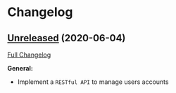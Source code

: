 # Changelog


## [Unreleased](https://github.com/opacam/user-service/tree/HEAD) (2020-06-04)
[Full Changelog](https://github.com/opacam/user-service/compare/516ff9ae28bc9397b0873db4af32a324b3a738fe...HEAD)

**General:**

- Implement a `RESTful API` to manage users accounts